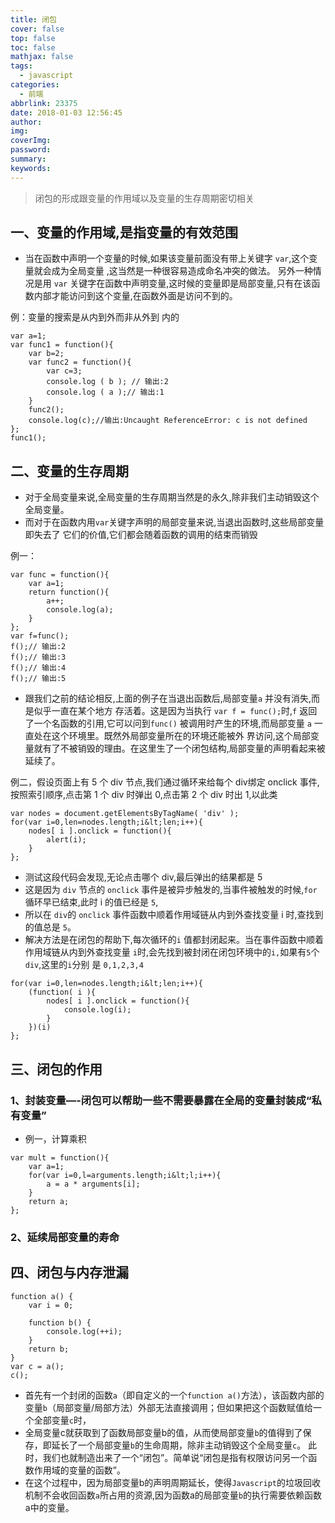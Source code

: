 ```yaml
---
title: 闭包
cover: false
top: false
toc: false
mathjax: false
tags:
  - javascript
categories:
  - 前端
abbrlink: 23375
date: 2018-01-03 12:56:45
author:
img:
coverImg:
password:
summary:
keywords:
---
```


> 闭包的形成跟变量的作用域以及变量的生存周期密切相关

## 一、变量的作用域,是指变量的有效范围

- 当在函数中声明一个变量的时候,如果该变量前面没有带上关键字 `var`,这个变量就会成为全局变量 ,这当然是一种很容易造成命名冲突的做法。
  另外一种情况是用 `var` 关键字在函数中声明变量,这时候的变量即是局部变量,只有在该函数内部才能访问到这个变量,在函数外面是访问不到的。

例：变量的搜索是从内到外而非从外到 内的

```
var a=1;
var func1 = function(){ 
    var b=2;
    var func2 = function(){ 
        var c=3;
        console.log ( b ); // 输出:2 
        console.log ( a );// 输出:1
    }
    func2();
    console.log(c);//输出:Uncaught ReferenceError: c is not defined
}; 
func1();
```

## 二、变量的生存周期

- 对于全局变量来说,全局变量的生存周期当然是的永久,除非我们主动销毁这个全局变量。
- 而对于在函数内用`var`关键字声明的局部变量来说,当退出函数时,这些局部变量即失去了 它们的价值,它们都会随着函数的调用的结束而销毁

例一：

```
var func = function(){ 
    var a=1;
    return function(){ 
        a++;
        console.log(a);
    } 
};
var f=func();
f();// 输出:2 
f();// 输出:3
f();// 输出:4
f();// 输出:5
```

- 跟我们之前的结论相反,上面的例子在当退出函数后,局部变量`a` 并没有消失,而是似乎一直在某个地方 存活着。这是因为当执行 `var f = func();`时,`f` 返回了一个名函数的引用,它可以问到`func()` 被调用时产生的环境,而局部变量 `a` 一直处在这个环境里。既然外局部变量所在的环境还能被外 界访问,这个局部变量就有了不被销毁的理由。在这里生了一个闭包结构,局部变量的声明看起来被延续了。

例二，假设页面上有 5 个 div 节点,我们通过循环来给每个 div绑定 onclick 事件,按照索引顺序,点击第 1 个 div 时弹出 0,点击第 2 个 div 时出 1,以此类

```
var nodes = document.getElementsByTagName( 'div' );
for(var i=0,len=nodes.length;i&lt;len;i++){ 
    nodes[ i ].onclick = function(){
        alert(i); 
    }
};
```

- 测试这段代码会发现,无论点击哪个 div,最后弹出的结果都是 5
- 这是因为 `div` 节点的 `onclick` 事件是被异步触发的,当事件被触发的时候,`for`循环早已结束,此时 i 的值已经是 `5`,
- 所以在 `div`的 `onclick` 事件函数中顺着作用域链从内到外查找变量 i 时,查找到的值总是 `5`。
- 解决方法是在闭包的帮助下,每次循环的`i` 值都封闭起来。当在事件函数中顺着作用域链从内到外查找变量 `i`时,会先找到被封闭在闭包环境中的`i,`如果有`5`个`div`,这里的`i`分别 是 `0,1,2,3,4`

```
for(var i=0,len=nodes.length;i&lt;len;i++){ 
    (function( i ){
        nodes[ i ].onclick = function(){ 
            console.log(i);
        } 
    })(i)
};
```

## 三、闭包的作用

### 1、封装变量—-闭包可以帮助一些不需要暴露在全局的变量封装成“私有变量”

- 例一，计算乘积

```
var mult = function(){ 
    var a=1;
    for(var i=0,l=arguments.length;i&lt;l;i++){ 
        a = a * arguments[i];
    }
    return a; 
};
```

### 2、延续局部变量的寿命

## 四、闭包与内存泄漏

```
function a() {
    var i = 0;

    function b() {
        console.log(++i);
    }
    return b;
}
var c = a();
c();
```

- 首先有一个封闭的函数`a`（即自定义的一个`function a()`方法），该函数内部的变量`b`（局部变量/局部方法）外部无法直接调用；但如果把这个函数赋值给一个全部变量`c`时，
- 全局变量c就获取到了函数局部变量b的值，从而使局部变量`b`的值得到了保存，即延长了一个局部变量`b`的生命周期，除非主动销毁这个全局变量`c`。
  此时，我们也就制造出来了一个“闭包”。简单说“闭包是指有权限访问另一个函数作用域的变量的函数”。
- 在这个过程中，因为局部变量b的声明周期延长，使得`Javascript`的垃圾回收机制不会收回函数`a`所占用的资源,因为函数a的局部变量`b`的执行需要依赖函数a中的变量。